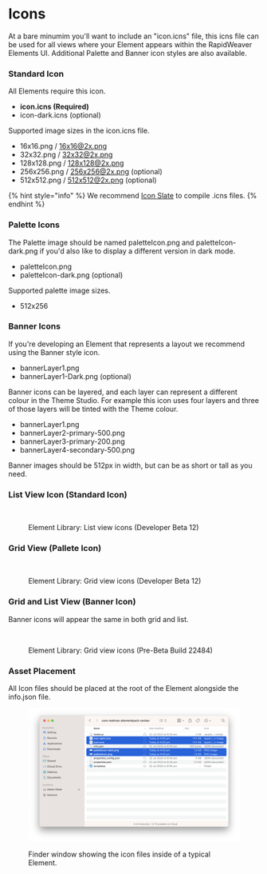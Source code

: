 # Icons

At a bare minumim you'll want to include an "icon.icns" file, this icns file can be used for all views where your Element appears within the RapidWeaver Elements UI. Additional Palette and Banner icon styles are also available.

### Standard Icon

All Elements require this icon.

* **icon.icns (Required)**
* icon-dark.icns (optional)

Supported image sizes in the icon.icns file.

* 16x16.png / 16x16@2x.png
* 32x32.png / 32x32@2x.png
* 128x128.png / 128x128@2x.png
* 256x256.png / 256x256@2x.png (optional)
* 512x512.png / 512x512@2x.png (optional)

{% hint style="info" %}
We recommend [Icon Slate](https://www.kodlian.com/apps/icon-slate) to compile .icns files.
{% endhint %}

### Palette Icons

The Palette image should be named paletteIcon.png and paletteIcon-dark.png if you'd also like to display a different version in dark mode.

* paletteIcon.png
* paletteIcon-dark.png (optional)

Supported palette image sizes.

* 512x256

### Banner Icons

If you're developing an Element that represents a layout we recommend using the Banner style icon.&#x20;

* bannerLayer1.png
* bannerLayer1-Dark.png (optional)

Banner icons can be layered, and each layer can represent a different colour in the Theme Studio. For example this icon uses four layers and three of those layers will be tinted with the Theme colour.

* bannerLayer1.png
* bannerLayer2-primary-500.png
* bannerLayer3-primary-200.png
* bannerLayer4-secondary-500.png

Banner images should be 512px in width, but can be as short or tall as you need.

### **List View Icon** (Standard Icon)

<figure><img src="../../.gitbook/assets/CleanShot 2023-08-05 at 10 .46.36@2x (1).png" alt=""><figcaption><p>Element Library: List view icons (Developer Beta 12)</p></figcaption></figure>

### Grid View (Pallete Icon)

<figure><img src="../../.gitbook/assets/CleanShot 2023-08-05 at 10 .46.30@2x.png" alt=""><figcaption><p>Element Library: Grid view icons (Developer Beta 12)</p></figcaption></figure>

### Grid and List View (Banner Icon)

Banner icons will appear the same in both grid and list.

<figure><img src="../../.gitbook/assets/CleanShot 2024-05-12 at 6 .51.51@2x (1).png" alt=""><figcaption><p>Element Library: Grid view icons (Pre-Beta Build 22484)</p></figcaption></figure>



### Asset Placement

All Icon files should be placed at the root of the Element alongside the info.json file.

<figure><img src="../../.gitbook/assets/CleanShot 2023-07-25 at 4.14.41@2x.png" alt=""><figcaption><p>Finder window showing the icon files inside of a typical Element.</p></figcaption></figure>
